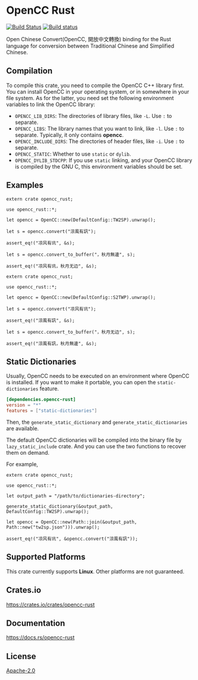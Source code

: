 OpenCC Rust
====================

[![Build Status](https://travis-ci.org/magiclen/opencc-rust.svg?branch=master)](https://travis-ci.org/magiclen/opencc-rust)
[![Build status](https://ci.appveyor.com/api/projects/status/a44dvqk04q9hsddh/branch/master?svg=true)](https://ci.appveyor.com/project/magiclen/opencc-rust/branch/master)

Open Chinese Convert(OpenCC, 開放中文轉換) binding for the Rust language for conversion between Traditional Chinese and Simplified Chinese.

## Compilation

To compile this crate, you need to compile the OpenCC C++ library first. You can install OpenCC in your operating system, or in somewhere in your file system. As for the latter, you need set the following environment variables to link the OpenCC library:

* `OPENCC_LIB_DIRS`: The directories of library files, like `-L`. Use `:` to separate.
* `OPENCC_LIBS`: The library names that you want to link, like `-l`. Use `:` to separate. Typically, it only contains **opencc**.
* `OPENCC_INCLUDE_DIRS`: The directories of header files, like `-i`. Use `:` to separate.
* `OPENCC_STATIC`: Whether to use `static` or `dylib`.
* `OPENCC_DYLIB_STDCPP`: If you use `static` linking, and your OpenCC library is compiled by the GNU C, this environment variables should be set.

## Examples

```
extern crate opencc_rust;

use opencc_rust::*;

let opencc = OpenCC::new(DefaultConfig::TW2SP).unwrap();

let s = opencc.convert("涼風有訊");

assert_eq!("凉风有讯", &s);

let s = opencc.convert_to_buffer("，秋月無邊", s);

assert_eq!("凉风有讯，秋月无边", &s);
```

```
extern crate opencc_rust;

use opencc_rust::*;

let opencc = OpenCC::new(DefaultConfig::S2TWP).unwrap();

let s = opencc.convert("凉风有讯");

assert_eq!("涼風有訊", &s);

let s = opencc.convert_to_buffer("，秋月无边", s);

assert_eq!("涼風有訊，秋月無邊", &s);
```

## Static Dictionaries

Usually, OpenCC needs to be executed on an environment where OpenCC is installed. If you want to make it portable, you can open the `static-dictionaries` feature.

```toml
[dependencies.opencc-rust]
version = "*"
features = ["static-dictionaries"]
```
Then, the `generate_static_dictionary` and `generate_static_dictionaries` are available.

The default OpenCC dictionaries will be compiled into the binary file by `lazy_static_include` crate. And you can use the two functions to recover them on demand.

For example,

```rust,ignore
extern crate opencc_rust;

use opencc_rust::*;

let output_path = "/path/to/dictionaries-directory";

generate_static_dictionary(&output_path, DefaultConfig::TW2SP).unwrap();

let opencc = OpenCC::new(Path::join(&output_path, Path::new("tw2sp.json"))).unwrap();

assert_eq!("凉风有讯", &opencc.convert("涼風有訊"));
```

## Supported Platforms

This crate currently supports **Linux**. Other platforms are not guaranteed.

## Crates.io

https://crates.io/crates/opencc-rust

## Documentation

https://docs.rs/opencc-rust

## License

[Apache-2.0](LICENSE)